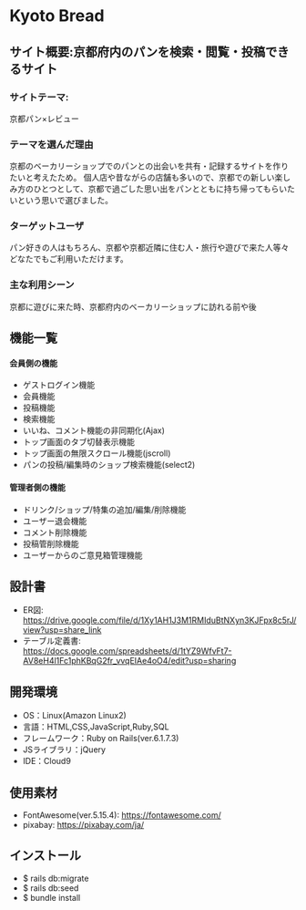 # Kyoto Bread

## サイト概要:京都府内のパンを検索・閲覧・投稿できるサイト
### サイトテーマ:
京都パン×レビュー

### テーマを選んだ理由
京都のベーカリーショップでのパンとの出会いを共有・記録するサイトを作りたいと考えたため。
個人店や昔ながらの店舗も多いので、京都での新しい楽しみ方のひとつとして、京都で過ごした思い出をパンとともに持ち帰ってもらいたいという思いで選びました。

### ターゲットユーザ
パン好きの人はもちろん、京都や京都近隣に住む人・旅行や遊びで来た人等々どなたでもご利用いただけます。

### 主な利用シーン
京都に遊びに来た時、京都府内のベーカリーショップに訪れる前や後

## 機能一覧

#### 会員側の機能
- ゲストログイン機能
- 会員機能
- 投稿機能
- 検索機能
- いいね、コメント機能の非同期化(Ajax)
- トップ画面のタブ切替表示機能
- トップ画面の無限スクロール機能(jscroll)
- パンの投稿/編集時のショップ検索機能(select2)

#### 管理者側の機能
- ドリンク/ショップ/特集の追加/編集/削除機能
- ユーザー退会機能
- コメント削除機能
- 投稿管削除機能
- ユーザーからのご意見箱管理機能


## 設計書
- ER図:  https://drive.google.com/file/d/1Xy1AH1J3M1RMIduBtNXyn3KJFpx8c5rJ/view?usp=share_link
- テーブル定義書:　https://docs.google.com/spreadsheets/d/1tYZ9WfvFt7-AV8eH4l1Fc1phKBqG2fr_vvqEIAe4oO4/edit?usp=sharing

## 開発環境
- OS：Linux(Amazon Linux2)
- 言語：HTML,CSS,JavaScript,Ruby,SQL
- フレームワーク：Ruby on Rails(ver.6.1.7.3)
- JSライブラリ：jQuery
- IDE：Cloud9

## 使用素材
- FontAwesome(ver.5.15.4):  https://fontawesome.com/
- pixabay:  https://pixabay.com/ja/

## インストール
- $ rails db:migrate
- $ rails db:seed
- $ bundle install